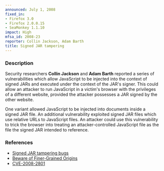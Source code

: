 ```yaml
---
announced: July 1, 2008
fixed_in:
- Firefox 3.0
- Firefox 2.0.0.15
- SeaMonkey 1.1.10
impact: High
mfsa_id: 2008-23
reporter: Collin Jackson, Adam Barth
title: Signed JAR tampering
---
```


<h3>Description</h3>

<p>Security researchers <strong>Collin Jackson</strong> and
<strong>Adam Barth</strong> reported a series of vulnerabilities which
allow JavaScript to be injected into the context of signed JARs and
executed under the context of the JAR's signer.  This could allow an
attacker to run JavaScript in a victim's browser with the privileges
of a different website, provided the attacker possesses a JAR signed
by the other website.</p>

<p>One variant allowed JavaScript to be injected into documents inside
a signed JAR file.  An additional vulnerability exploited signed JAR files
which use relative URLs to JavaScript files. An attacker could use this
vulnerability to trick the browser into treating an attacker-controlled
JavaScript file as the file the signed JAR intended to reference.</p>

<h3>References</h3>

<ul>
  <li><a href="https://bugzilla.mozilla.org/buglist.cgi?bug_id=418996,424426,424188">Signed JAR tampering bugs</a></li>
  <li><a class="ex-ref" href="http://crypto.stanford.edu/websec/origins/fgo.pdf">
      Beware of Finer-Grained Origins</a></li>
  <li><a class="ex-ref" href="http://cve.mitre.org/cgi-bin/cvename.cgi?name=CVE-2008-2801">CVE-2008-2801</a></li>

</ul>




